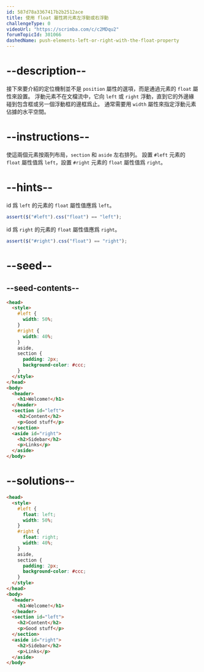 ```yaml
---
id: 587d78a3367417b2b2512ace
title: 使用 float 屬性將元素左浮動或右浮動
challengeType: 0
videoUrl: "https://scrimba.com/c/c2MDqu2"
forumTopicId: 301066
dashedName: push-elements-left-or-right-with-the-float-property
---
```


# --description--

接下來要介紹的定位機制並不是 `position` 屬性的選項，而是通過元素的 `float` 屬性來設置。 浮動元素不在文檔流中，它向 `left` 或 `right` 浮動，直到它的外邊緣碰到包含框或另一個浮動框的邊框爲止。 通常需要用 `width` 屬性來指定浮動元素佔據的水平空間。

# --instructions--

使這兩個元素按兩列布局，`section` 和 `aside` 左右排列。 設置 `#left` 元素的 `float` 屬性值爲 `left`，設置 `#right` 元素的 `float` 屬性值爲 `right`。

# --hints--

id 爲 `left` 的元素的 `float` 屬性值應爲 `left`。

```js
assert($("#left").css("float") == "left");
```

id 爲 `right` 的元素的 `float` 屬性值應爲 `right`。

```js
assert($("#right").css("float") == "right");
```

# --seed--

## --seed-contents--

```html
<head>
  <style>
    #left {
      width: 50%;
    }
    #right {
      width: 40%;
    }
    aside,
    section {
      padding: 2px;
      background-color: #ccc;
    }
  </style>
</head>
<body>
  <header>
    <h1>Welcome!</h1>
  </header>
  <section id="left">
    <h2>Content</h2>
    <p>Good stuff</p>
  </section>
  <aside id="right">
    <h2>Sidebar</h2>
    <p>Links</p>
  </aside>
</body>
```

# --solutions--

```html
<head>
  <style>
    #left {
      float: left;
      width: 50%;
    }
    #right {
      float: right;
      width: 40%;
    }
    aside,
    section {
      padding: 2px;
      background-color: #ccc;
    }
  </style>
</head>
<body>
  <header>
    <h1>Welcome!</h1>
  </header>
  <section id="left">
    <h2>Content</h2>
    <p>Good stuff</p>
  </section>
  <aside id="right">
    <h2>Sidebar</h2>
    <p>Links</p>
  </aside>
</body>
```
